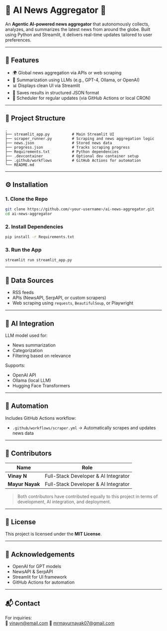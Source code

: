 # 🧠 AI News Aggregator 📰

An **Agentic AI-powered news aggregator** that autonomously collects, analyzes, and summarizes the latest news from around the globe. Built using Python and Streamlit, it delivers real-time updates tailored to user preferences.

---

## 🚀 Features

- 🌍 Global news aggregation via APIs or web scraping
- 🤖 Summarization using LLMs (e.g., GPT-4, Ollama, or OpenAI)
- 📊 Displays clean UI via Streamlit
- 📂 Saves results in structured JSON format
- 🔁 Scheduler for regular updates (via GitHub Actions or local CRON)

---

## 📂 Project Structure

```
.
├── streamlit_app.py          # Main Streamlit UI
├── scraper_runner.py         # Scraping and news aggregation logic
├── news.json                 # Stored news data
├── progress.json             # Tracks scraping progress
├── Requirements.txt          # Python dependencies
├── .devcontainer             # Optional dev container setup
├── .github/workflows         # GitHub Actions for automation
└── README.md
```

---

## ⚙️ Installation

### 1. Clone the Repo

```bash
git clone https://github.com/<your-username>/ai-news-aggregator.git
cd ai-news-aggregator
```

### 2. Install Dependencies

```bash
pip install -r Requirements.txt
```

### 3. Run the App

```bash
streamlit run streamlit_app.py
```

---

## 📡 Data Sources

- RSS feeds
- APIs (NewsAPI, SerpAPI, or custom scrapers)
- Web scraping using `requests`, `BeautifulSoup`, or Playwright

---

## 🧠 AI Integration

LLM model used for:
- News summarization
- Categorization
- Filtering based on relevance

Supports:
- OpenAI API
- Ollama (local LLM)
- Hugging Face Transformers

---

## 📅 Automation

Includes GitHub Actions workflow:
- `.github/workflows/scraper.yml` → Automatically scrapes and updates news data

---

## 👥 Contributors

| Name            | Role                                   |
|------------------|----------------------------------------|
| **Vinay N**       | Full-Stack Developer & AI Integrator   |
| **Mayur Nayak** | Full-Stack Developer & AI Integrator   |

> Both contributors have contributed equally to this project in terms of development, AI integration, and deployment.

---

## 📝 License

This project is licensed under the **MIT License**.

---

## 🙌 Acknowledgements

- OpenAI for GPT models
- NewsAPI & SerpAPI
- Streamlit for UI framework
- GitHub Actions for automation

---

## 📬 Contact

For inquiries:  
📧 vinayn@email.com 
📧  mrmayurnayak07@gmail.com
